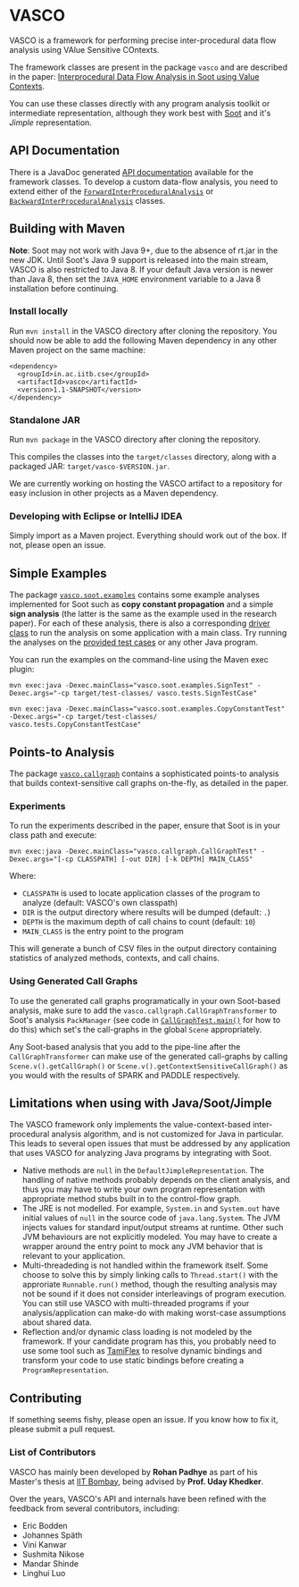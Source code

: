 VASCO
=====

VASCO is a framework for performing precise inter-procedural data flow analysis using VAlue Sensitive COntexts.

The framework classes are present in the package `vasco` and are described in the paper: [Interprocedural Data Flow Analysis in Soot using Value Contexts](http://dl.acm.org/citation.cfm?doid=2487568.2487569).

You can use these classes directly with any program analysis toolkit or intermediate representation, although they work best with [Soot](http://www.sable.mcgill.ca/soot) and it's *Jimple* representation.

## API Documentation ##

There is a JavaDoc generated [API documentation](http://rohanpadhye.github.io/vasco/apidocs) available for the framework classes. To develop a custom data-flow analysis, you need to extend either of the [`ForwardInterProceduralAnalysis`](https://rohanpadhye.github.io/vasco/apidocs/vasco/ForwardInterProceduralAnalysis.html) or [`BackwardInterProceduralAnalysis`](https://rohanpadhye.github.io/vasco/apidocs/vasco/BackwardInterProceduralAnalysis.html) classes. 

## Building with Maven ##

**Note**: Soot may not work with Java 9+, due to the absence of rt.jar in the new JDK. Until Soot's Java 9 support is released into the main stream, VASCO is also restricted to Java 8. If your default Java version is newer than Java 8, then set the `JAVA_HOME` environment variable to a Java 8 installation before continuing.

### Install locally ###

Run `mvn install` in the VASCO directory after cloning the repository. You should now be able to add the following Maven dependency in any other Maven project on the same machine:

```
<dependency>
  <groupId>in.ac.iitb.cse</groupId>
  <artifactId>vasco</artifactId>
  <version>1.1-SNAPSHOT</version>
</dependency>
```

### Standalone JAR ###

Run `mvn package` in the VASCO directory after cloning the repository.

This compiles the classes into the `target/classes` directory, along with a packaged JAR: `target/vasco-$VERSION.jar`. 

We are currently working on hosting the VASCO artifact to a repository for easy inclusion in other projects as a Maven dependency.

### Developing with Eclipse or IntelliJ IDEA ### 

Simply import as a Maven project. Everything should work out of the box. If not, please open an issue.

## Simple Examples ##

The package [`vasco.soot.examples`](https://github.com/rohanpadhye/vasco/tree/master/src/main/java/vasco/soot/examples) contains some example analyses implemented for Soot such as **copy constant propagation** and a simple **sign analysis** (the latter is the same as the example used in the research paper). For each of these analysis, there is also a corresponding [driver class](https://github.com/rohanpadhye/vasco/tree/master/src/test/java/vasco/soot/examples) to run the analysis on some application with a main class. Try running the analyses on the [provided test cases](https://github.com/rohanpadhye/vasco/tree/master/src/test/java/vasco/tests) or any other Java program.

You can run the examples on the command-line using the Maven exec plugin:

```
mvn exec:java -Dexec.mainClass="vasco.soot.examples.SignTest" -Dexec.args="-cp target/test-classes/ vasco.tests.SignTestCase"
```

```
mvn exec:java -Dexec.mainClass="vasco.soot.examples.CopyConstantTest" -Dexec.args="-cp target/test-classes/ vasco.tests.CopyConstantTestCase"
```

## Points-to Analysis ##

The package [`vasco.callgraph`](https://github.com/rohanpadhye/vasco/tree/master/src/main/java/vasco/callgraph) contains a sophisticated points-to analysis that builds context-sensitive call graphs on-the-fly, as detailed in the paper.

### Experiments ###

To run the experiments described in the paper, ensure that Soot is in your class path and execute:

```
mvn exec:java -Dexec.mainClass="vasco.callgraph.CallGraphTest" -Dexec.args="[-cp CLASSPATH] [-out DIR] [-k DEPTH] MAIN_CLASS"
```

Where:

- `CLASSPATH` is used to locate application classes of the program to analyze (default: VASCO's own classpath)
- `DIR` is the output directory where results will be dumped (default: `.`)
- `DEPTH` is the maximum depth of call chains to count (default: `10`)
- `MAIN_CLASS` is the entry point to the program

This will generate a bunch of CSV files in the output directory containing statistics of analyzed methods, contexts, and call chains.

### Using Generated Call Graphs ###

To use the generated call graphs programatically in your own Soot-based analysis, make sure to add the `vasco.callgraph.CallGraphTransformer` to Soot's analysis `PackManager` (see code in [`CallGraphTest.main()`](https://github.com/rohanpadhye/vasco/blob/master/src/test/java/vasco/callgraph/CallGraphTest.java) for how to do this) which set's the call-graphs in the global `Scene` appropriately.

Any Soot-based analysis that you add to the pipe-line after the `CallGraphTransformer` can make use of the generated call-graphs by calling `Scene.v().getCallGraph()` or `Scene.v().getContextSensitiveCallGraph()` as you would with the results of SPARK and PADDLE respectively.


## Limitations when using with Java/Soot/Jimple ##

The VASCO framework only implements the value-context-based inter-procedural analysis algorithm, and is not customized for Java in particular. This leads to several open issues that must be addressed by any application that uses VASCO for analyzing Java programs by integrating with Soot.

- Native methods are `null` in the `DefaultJimpleRepresentation`. The handling of native methods probably depends on the client analysis, and thus you may have to write your own program representation with appropriate method stubs built in to the control-flow graph.
- The JRE is not modelled. For example, `System.in` and `System.out` have initial values of `null` in the source code of `java.lang.System`. The JVM injects values for standard input/output streams at runtime. Other such JVM behaviours are not explicitly modeled. You may have to create a wrapper around the entry point to mock any JVM behavior that is relevant to your application.
- Multi-threadeding is not handled within the framework itself. Some choose to solve this by simply linking calls to `Thread.start()` with the approriate `Runnable.run()` method, though the resulting analysis may not be sound if it does not consider interleavings of program execution. You can still use VASCO with multi-threaded programs if your analysis/application can make-do with making worst-case assumptions about shared data.
- Reflection and/or dynamic class loading is not modeled by the framework. If your candidate program has this, you probably need to use some tool such as [TamiFlex](https://github.com/secure-software-engineering/tamiflex) to resolve dynamic bindings and transform your code to use static bindings before creating a `ProgramRepresentation`.

## Contributing ##

If something seems fishy, please open an issue. If you know how to fix it, please submit a pull request.

### List of Contributors ###

VASCO has mainly been developed by **Rohan Padhye** as part of his Master's thesis at [IIT Bombay](https://www.cse.iitb.ac.in), being advised by **Prof. Uday Khedker**.

Over the years, VASCO's API and internals have been refined with the feedback from several contributors, including:
- Eric Bodden
- Johannes Späth
- Vini Kanwar
- Sushmita Nikose
- Mandar Shinde
- Linghui Luo

